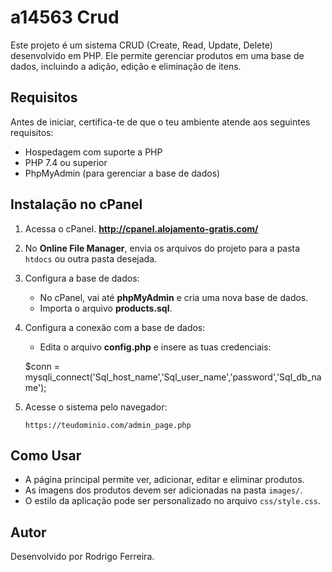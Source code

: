 # a14563 Crud

Este projeto é um sistema CRUD (Create, Read, Update, Delete) desenvolvido em PHP. Ele permite gerenciar produtos em uma base de dados, incluindo a adição, edição e eliminação de itens.

## Requisitos

Antes de iniciar, certifica-te de que o teu ambiente atende aos seguintes requisitos:
- Hospedagem com suporte a PHP
- PHP 7.4 ou superior
- PhpMyAdmin (para gerenciar a base de dados)

## Instalação no cPanel

1. Acessa o cPanel.
   **http://cpanel.alojamento-gratis.com/**
   
3. No **Online File Manager**, envia os arquivos do projeto para a pasta `htdocs` ou outra pasta desejada.
4. Configura a base de dados:
   - No cPanel, vai até **phpMyAdmin** e cria uma nova base de dados.
   - Importa o arquivo **products.sql**.
5. Configura a conexão com a base de dados:
   - Edita o arquivo **config.php** e insere as tuas credenciais:
   
    $conn = mysqli_connect('Sql_host_name','Sql_user_name','password','Sql_db_name');

6. Acesse o sistema pelo navegador:
   ```
   https://teudominio.com/admin_page.php
   ```

## Como Usar

- A página principal permite ver, adicionar, editar e eliminar produtos.
- As imagens dos produtos devem ser adicionadas na pasta `images/`.
- O estilo da aplicação pode ser personalizado no arquivo `css/style.css`.

## Autor

Desenvolvido por Rodrigo Ferreira.

